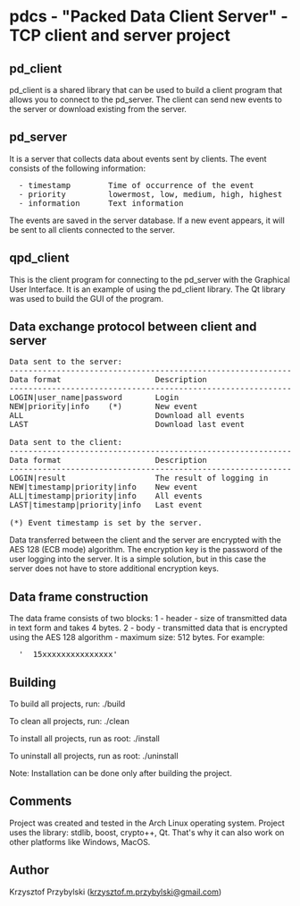 pdcs - "Packed Data Client Server" - TCP client and server project
==================================================================

pd_client
----------------
pd_client is a shared library that can be used to build a client program that allows you to connect to the pd_server.
The client can send new events to the server or download existing from the server.


pd_server
----------------
It is a server that collects data about events sent by clients.
The event consists of the following information:
<pre>
  - timestamp        Time of occurrence of the event
  - priority         lowermost, low, medium, high, highest
  - information      Text information
</pre>
The events are saved in the server database.
If a new event appears, it will be sent to all clients connected to the server.


qpd_client
----------------
This is the client program for connecting to the pd_server with the Graphical User Interface.
It is an example of using the pd_client library.
The Qt library was used to build the GUI of the program.


Data exchange protocol between client and server
------------------------------------------------
<pre>
Data sent to the server:
-------------------------------------------------------------
Data format                    Description
-------------------------------------------------------------
LOGIN|user_name|password       Login
NEW|priority|info    (*)       New event
ALL                            Download all events
LAST                           Download last event

Data sent to the client:
-------------------------------------------------------------
Data format                    Description
-------------------------------------------------------------
LOGIN|result                   The result of logging in
NEW|timestamp|priority|info    New event
ALL|timestamp|priority|info    All events
LAST|timestamp|priority|info   Last event

(*) Event timestamp is set by the server.
</pre>
Data transferred between the client and the server are encrypted with the AES 128 (ECB mode) algorithm.
The encryption key is the password of the user logging into the server.
It is a simple solution, but in this case the server does not have to store additional encryption keys.


Data frame construction
---------------------------------------------
The data frame consists of two blocks:
1 - header - size of transmitted data in text form and takes 4 bytes.
2 - body - transmitted data that is encrypted using the AES 128 algorithm - maximum size: 512 bytes.
For example:
<pre>  '  15xxxxxxxxxxxxxxx' </pre>


Building
--------
To build all projects, run:
./build

To clean all projects, run:
./clean

To install all projects, run as root:
./install

To uninstall all projects, run as root:
./uninstall

Note: 
Installation can be done only after building the project.

Comments
--------
Project was created and tested in the Arch Linux operating system.
Project uses the library: stdlib, boost, crypto++, Qt. That's why it can also work on other platforms like Windows, MacOS.

Author
------
Krzysztof Przybylski (krzysztof.m.przybylski@gmail.com)
